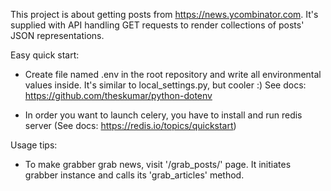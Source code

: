 This project is about getting posts from https://news.ycombinator.com.
It's supplied with API handling GET requests to render collections of posts' JSON representations.

Easy quick start:
- Create file named .env in the root repository and write all environmental values inside.
It's similar to local_settings.py, but cooler :) See docs: https://github.com/theskumar/python-dotenv

- In order you want to launch celery, you have to install and run redis server
(See docs: https://redis.io/topics/quickstart)

Usage tips:
- To make grabber grab news, visit '/grab_posts/' page. It initiates grabber instance and
calls its 'grab_articles' method.
